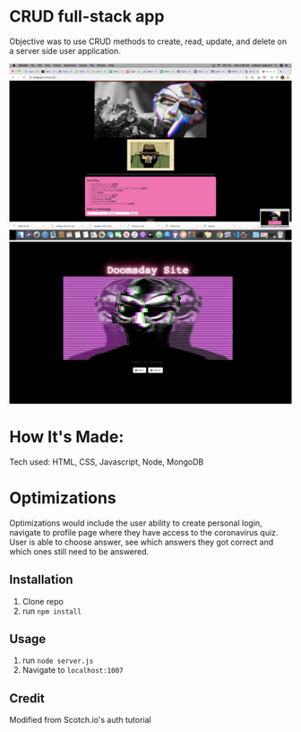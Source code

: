 # CRUD full-stack app

Objective was to use CRUD methods to create, read, update, and delete on a server side user application. 

![ screenshot of application](https://github.com/asiahbennettdev/full-stack-user-one/blob/master/public/sc1.png)
![ screenshot of application](https://github.com/asiahbennettdev/full-stack-user-one/blob/master/public/sc2.png)


# How It's Made:
Tech used: HTML, CSS, Javascript, Node, MongoDB

# Optimizations
Optimizations would include the user ability to create personal login, navigate to profile page where they have access to the coronavirus quiz. User is able to choose answer, see which answers they got correct and which ones still need to be answered. 

## Installation

1. Clone repo
2. run `npm install`

## Usage

1. run `node server.js`
2. Navigate to `localhost:1007`

## Credit

Modified from Scotch.io's auth tutorial
